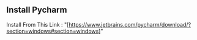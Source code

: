 ## Install Pycharm 

Install From This Link : "[https://www.jetbrains.com/pycharm/download/?section=windows#section=windows]"